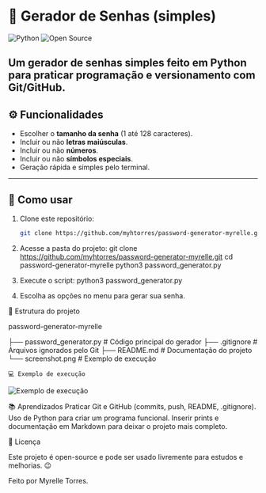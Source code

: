 # 🔐 Gerador de Senhas (simples)

![Python](https://img.shields.io/badge/python-3.10+-blue.svg)
![Open Source](https://img.shields.io/badge/license-MIT-green.svg)

Um gerador de senhas simples feito em **Python** para praticar programação e versionamento com **Git/GitHub**.
---

## ⚙️ Funcionalidades
- Escolher o **tamanho da senha** (1 até 128 caracteres).  
- Incluir ou não **letras maiúsculas**.  
- Incluir ou não **números**.  
- Incluir ou não **símbolos especiais**.  
- Geração rápida e simples pelo terminal.  

---

## 🚀 Como usar

1. Clone este repositório:
   ```bash
   git clone https://github.com/myhtorres/password-generator-myrelle.git

2. Acesse a pasta do projeto:
   git clone https://github.com/myhtorres/password-generator-myrelle.git
cd password-generator-myrelle
python3 password_generator.py

3. Execute o script:
   python3 password_generator.py

4. Escolha as opções no menu para gerar sua senha.


📂 Estrutura do projeto

password-generator-myrelle

├── password_generator.py   # Código principal do gerador
├── .gitignore              # Arquivos ignorados pelo Git
├── README.md               # Documentação do projeto
└── screenshot.png          # Exemplo de execução


    💻 Exemplo de execução

![Exemplo de execução](screenshot.png)

📚 Aprendizados
Praticar Git e GitHub (commits, push, README, .gitignore).
Uso de Python para criar um programa funcional.
Inserir prints e documentação em Markdown para deixar o projeto mais completo.

📝 Licença

Este projeto é open-source e pode ser usado livremente para estudos e melhorias. 😉

Feito por Myrelle Torres.




